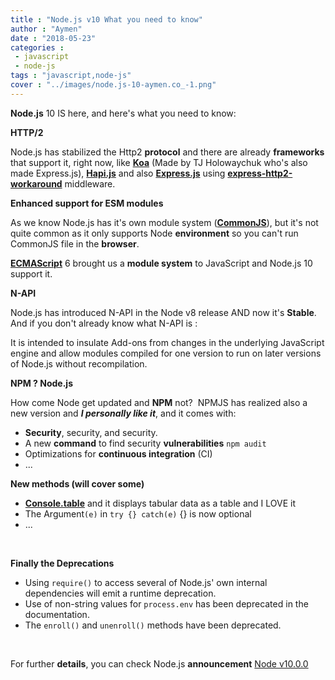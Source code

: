 ```yaml
---
title : "Node.js v10 What you need to know"
author : "Aymen"
date : "2018-05-23"
categories : 
 - javascript
 - node-js
tags : "javascript,node-js"
cover : "../images/node.js-10-aymen.co_-1.png"
---
```


**Node.js** 10 IS here, and here's what you need to know:

**HTTP/2**

Node.js has stabilized the Http2 **protocol** and there are already **frameworks** that support it, right now, like [**Koa**](https://koajs.com/) (Made by TJ Holowaychuk who's also made Express.js), [**Hapi.js**](https://hapijs.com/) and also [**Express.js**](http://expressjs.com/fr/) using [**express-http2-workaround**](https://www.npmjs.com/package/express-http2-workaround) middleware.

**Enhanced support for ESM modules**

As we know Node.js has it's own module system (**[CommonJS](http://requirejs.org/docs/commonjs.html)**), but it's not quite common as it only supports Node **environment** so you can't run CommonJS file in the **browser**.

[**ECMAScript**](https://en.wikipedia.org/wiki/ECMAScript) 6 brought us a **module system** to JavaScript and Node.js 10 support it.

**N-API**

Node.js has introduced N-API in the Node v8 release AND now it's **Stable**. And if you don't already know what N-API is :

It is intended to insulate Add-ons from changes in the underlying JavaScript engine and allow modules compiled for one version to run on later versions of Node.js without recompilation.

**NPM ? Node.js**

How come Node get updated and **NPM** not?  NPMJS has realized also a new version and _**I personally like it**_, and it comes with:

- **Security**, security, and security.
- A new **command** to find security **vulnerabilities** `npm audit`
- Optimizations for **continuous integration** (CI)
- ...

**New methods (will cover some)**

- [**Console.table**](https://nodejs.org/api/console.html#console_console_table_tabulardata_properties) and it displays tabular data as a table and I LOVE it
- The Argument`(e)` in `try {} catch(e)` {} is now optional
- ...

 

**Finally the Deprecations**

- Using `require()` to access several of Node.js' own internal dependencies will emit a runtime deprecation.
- Use of non-string values for `process.env` has been deprecated in the documentation.
- The `enroll()` and `unenroll()` methods have been deprecated.

 

For further **details**, you can check Node.js **announcement** [Node v10.0.0](https://nodejs.org/en/blog/release/v10.0.0/)

